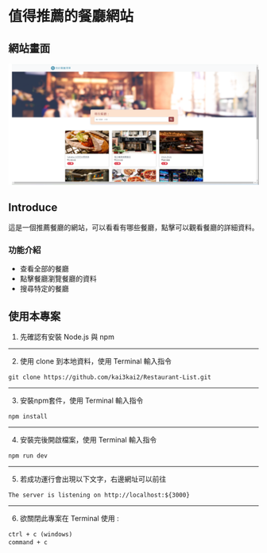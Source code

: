 # 值得推薦的餐廳網站


## 網站畫面
![MyImage](https://github.com/kai3kai2/Restaurant-List/blob/main/picture/introduce.png)

## Introduce
這是一個推薦餐廳的網站，可以看看有哪些餐廳，點擊可以觀看餐廳的詳細資料。

### 功能介紹
+ 查看全部的餐廳
+ 點擊餐廳瀏覽餐廳的資料
+ 搜尋特定的餐廳

## 使用本專案
1. 先確認有安裝 Node.js 與 npm
***

2. 使用 clone 到本地資料，使用 Terminal 輸入指令

```
git clone https://github.com/kai3kai2/Restaurant-List.git
```

***
3. 安裝npm套件，使用 Terminal 輸入指令

```
npm install 
```

***
4. 安裝完後開啟檔案，使用 Terminal 輸入指令

```
npm run dev
```

***
5. 若成功運行會出現以下文字，右邊網址可以前往

```
The server is listening on http://localhost:${3000}
```

***
6. 欲關閉此專案在 Terminal 使用 :

```
ctrl + c (windows)
command + c
```
